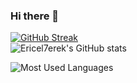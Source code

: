 ### Hi there 👋

<!--
**Ericel7erek/Ericel7erek** is a ✨ _special_ ✨ repository because its `README.md` (this file) appears on your GitHub profile.

Here are some ideas to get you started:

- 🔭 I’m currently working on ...
- 🌱 I’m currently learning ...
- 👯 I’m looking to collaborate on ...
- 🤔 I’m looking for help with ...
- 💬 Ask me about ...
- 📫 How to reach me: ...
- 😄 Pronouns: ...
- ⚡ Fun fact: ...
-->
[![GitHub Streak](https://streak-stats.demolab.com?user=Ericel7erek&theme=chartreuse-dark)](https://git.io/streak-stats)
<br/>
![Ericel7erek's GitHub stats](https://github-readme-stats.vercel.app/api?username=Ericel7erek&show_icons=true&theme=chartreuse-dark&icon_color=7EFF00)
<br/>

![Most Used Languages](https://github-readme-stats.vercel.app/api/top-langs/?username=Ericel7erek&layout=compact&theme=chartreuse-dark&icon_color=7EFF00)
